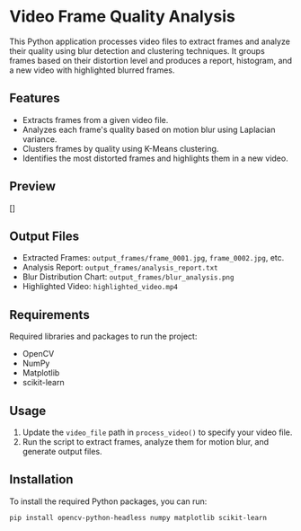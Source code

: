 # Video Frame Quality Analysis

This Python application processes video files to extract frames and analyze their quality using blur detection and clustering techniques. It groups frames based on their distortion level and produces a report, histogram, and a new video with highlighted blurred frames.

## Features

- Extracts frames from a given video file.
- Analyzes each frame's quality based on motion blur using Laplacian variance.
- Clusters frames by quality using K-Means clustering.
- Identifies the most distorted frames and highlights them in a new video.

 ## Preview 

[]   

## Output Files

- Extracted Frames: `output_frames/frame_0001.jpg`, `frame_0002.jpg`, etc.
- Analysis Report: `output_frames/analysis_report.txt`
- Blur Distribution Chart: `output_frames/blur_analysis.png`
- Highlighted Video: `highlighted_video.mp4`

## Requirements

Required libraries and packages to run the project:
- OpenCV
- NumPy
- Matplotlib
- scikit-learn

## Usage

1. Update the `video_file` path in `process_video()` to specify your video file.
2. Run the script to extract frames, analyze them for motion blur, and generate output files.

## Installation

To install the required Python packages, you can run:

```bash
pip install opencv-python-headless numpy matplotlib scikit-learn